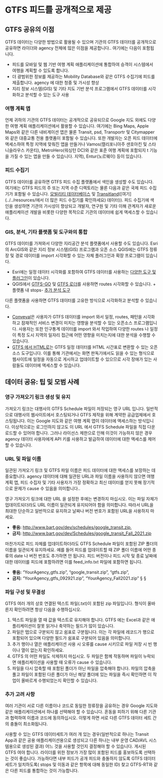 # GTFS 피드를 공개적으로 제공 
 
## GTFS 공유의 이점 
 
 GTFS 데이터는 다양한 방법으로 활용될 수 있으며 기관의 GTFS 데이터를 공개적으로 공유하면 라이더와 agency 전체에 많은 이점을 제공합니다.. 여기에는 다음이 포함됩니다. 
 
 - 피드를 모바일 및 웹 기반 여행 계획 애플리케이션에 통합하여 승객이 시스템에서 여행을 계획할 수 있도록 합니다. 
 - 더 광범위한 정보를 제공하는 Mobility Database와 같은 GTFS 수집기에 피드를 제출합니다. agency 에 대한 청중 및 가시성 향상 
 - 지리 정보 시스템(GIS) 및 기타 지도 기반 분석 프로그램에서 GTFS 데이터를 시각화하고 분석할 수 있는 도구 사용 
 
### 여행 계획 앱 
 
 언제 귀하의 기관의 GTFS 데이터는 공개적으로 공유되므로 Google 지도 외에도 다양한 여행 계획 애플리케이션에서 활용할 수 있습니다. 여기에는 Bing Maps, Apple Maps와 같은 다른 내비게이션 앱은 물론 Transit, psd, Transportr 및 Citymapper와 같은 대중교통 전용 플랫폼이 포함될 수 있습니다. 또한 개발자는 오픈 피드 데이터에 액세스하여 특정 지역에 맞춰진 앱을 만들거나 Vamos(캘리포니아주 샌호아킨 및 스타니슬라우스 카운티), MetroHero(워싱턴 DC)와 같은 표준 여행 계획에 포함되지 t 기능을 가질 수 있는 앱을 만들 수 있습니다. 지역), Entur(노르웨이) 등이 있습니다. 
 
### 피드 수집기 
 
 GTFS 데이터를 공유하면 GTFS 피드 수집 플랫폼에서 색인을 생성할 수도 있습니다. 여기에는 GTFS 피드의 주 또는 지역 수준 디렉토리는 물론 다음과 같은 국제 피드 수집기가 포함될 수 있습니다. [모빌리티 데이터베이스](https://database.mobilitydata.org/) 및 [Transitland](https://www.transit.land/)([여기](../../resources/에서 더 많은 피드 수집기를 확인하세요) 데이터)). 피드 수집기에 색인을 생성하면 기관의 가시성이 향상되고 개발자, 연구원 및 기타 이해 관계자가 새로운 애플리케이션 개발을 비롯한 다양한 목적으로 기관의 데이터에 쉽게 액세스할 수 있습니다. 
 
### GIS, 분석, 기타 플랫폼 및 도구와의 통합 
 
 GTFS 데이터를 가져와서 다양한 지리공간 분석 플랫폼에서 사용할 수도 있습니다. Esri의 ArcGIS와 같은 지리 정보 시스템(GIS) 프로그램과 오픈 소스 QGIS에는 GTFS 정류장 및 경로 데이터를 import 시각화할 수 있는 자체 플러그인과 확장 프로그램이 있습니다. 
 
 - Esri에는 일정 데이터 시각화를 포함하여 GTFS 데이터를 사용하는 [다양한 도구 및 플러그인](https://github.com/Esri/public-transit-tools)이 있습니다. 
 - QGIS에서 [GTFS-GO](https://plugins.qgis.org/plugins/GTFS-GO-master/) 및 [GTFS 로더](https://plugins.qgis.org/plugins/GTFS_Loader/)를 사용하면 routes 시각화할 수 있습니다. + 플랫폼 내 stops- [추가 분석 도구](../../resources/agency-tools) 
 
 다른 플랫폼을 사용하면 GTFS 데이터를 고유한 방식으로 시각화하고 분석할 수 있습니다. 
 
 - [Conveyal](https://conveyal.com/)은 사용자가 GTFS 데이터를 import 와서 일정, routes, 패턴을 시각화하고 잠재적인 서비스 변경이 미치는 영향을 분석할 수 있는 오픈소스 프로그램입니다. 사용자는 또한 인구통계 데이터를 import 와서 작업하여 다양한 routes 나 일정이 특정 도시 지역의 일자리 접근에 어떤 영향을 미치는지에 대한 분석을 수행할 수 있습니다. 
 - [GTFS 에서 HTML로](https://gtfstohtml.com/)는 GTFS 일정 데이터를 HTML 시간표로 변환할 수 있는 오픈소스 도구입니다. 이를 통해 기관에서는 화면 판독기에서도 읽을 수 있는 형식으로 웹사이트에 일정을 자동으로 게시하고 업데이트할 수 있으므로 시각 장애가 있는 사람들도 데이터에 액세스할 수 있습니다. 
 
## 데이터 공유: 팁 및 모범 사례 
 
### 영구 가져오기 링크 생성 및 유지 
 
 가져오기 링크는 대행사의 GTFS Schedule 파일이 저장되는 영구 URL 입니다. 일반적으로 대행사의 웹사이트에서 호스팅되거나 GTFS 제작을 위해 계약한 공급업체에서 호스팅됩니다. 이는 Google 지도와 같은 여행 계획 앱이 데이터에 액세스하는 방식입니다. 이상적으로는 로그인하지 않고도 이 URL 에서 GTFS Schedule 파일을 직접 다운로드할 수 있어야 합니다. 그러나 라이선스 제한으로 인해 이것이 가능하지 않은 경우 agency 데이터 사용자에게 API 키를 사용하고 발급하여 데이터에 대한 액세스를 제어할 수 있습니다. 
 
### URL 및 파일 이름 
 
 일관된 가져오기 링크 및 GTFS 파일 이름은 피드 데이터에 대한 액세스를 보장하는 데 중요합니다. agency 데이터에 대해 일관된 URL과 파일 이름을 사용하지 않으면 여행 계획 앱, 피드 수집자 및 기타 사용자가 가장 정확하고 최신 데이터를 얻지 못해 장기적으로 문제가 cause 수 있음을 의미합니다.. 
 
 영구 가져오기 링크에 대한 URL 을 설정한 후에는 변경하지 마십시오. 이는 파일 자체가 업데이트되더라도 URL 이름이 일관되게 유지되어야 함을 의미합니다. 따라서 URL을 최대한 단순하고 일반적으로 유지하고 날짜나 버전 번호가 포함된 URL을 사용하지 마세요. 
 
 - **좋음:** http://www.bart.gov/dev/schedules/google_transit.zip, 
 - **금지:** http://www.bart.gov/dev/Schedules/google_transit_Fall_2021.zip 
 
 마찬가지로 피드 자체를 업데이트하더라도 GTFS Schedule 파일이 포함된 ZIP 폴더의 이름을 일관되게 유지하세요. 예를 들어 피드를 업데이트할 때 ZIP 폴더 이름에 어떤 종류의 date 나 버전 번호도 추가하면 안 됩니다. 피드 버전이나 피드 시작 및 종료 날짜에 대한 데이터를 피드에 포함하려면 이를 feed_info.txt 파일에 포함하면 됩니다. 
 
 - **좋음:** “YourAgency_gtfs.zip”, “google_transit.zip”, “gtfs.zip”, 
 - **금지:** “YourAgency_gtfs_092921.zip”, “YourAgency_Fall2021.zip” § § 
 
### 파일 구성 및 무결성 
 
 GTFS 여러 개의 상호 연결된 텍스트 파일(.txt)이 포함된 zip 파일입니다. 형식이 올바른지 확인하려면 항상 다음을 수행하십시오. 
 
 1. 텍스트 파일을 열 때 값을 텍스트로 유지해야 합니다. GTFS 에는 Excel과 같은 애플리케이션이 잘못 읽거나 축약하는 필드가 많이 있습니다. 
 2. 파일은 탭으로 구분되지 않고 쉼표로 구분됩니다. 이는 각 파일에 레코드가 행으로 포함되어 있으며 다양한 필드가 쉼표로 구분되어 있음을 의미합니다. 
 3. 추가 행이나 열은 애플리케이션 사용 시 오류를 cause 시키므로 파일 저장 시 빈 행이나 열이 없는지 확인하세요. 
 4. GTFS 의 어떤 파일도 삭제하지 마십시오. 두 파일은 함께 작동하며 파일이 누락되면 애플리케이션을 사용할 때 오류가 cause 수 있습니다. 
 5. 파일을 다시 압축할 때 포함된 폴더가 아닌 파일을 압축해야 합니다. 파일의 압축을 풀고 파일이 포함된 다른 폴더가 아닌 해당 폴더에 있는 파일을 즉시 확인하면 이 작업이 올바르게 수행되었는지 확인할 수 있습니다. 
 
 
### 추가 고려 사항 
 
 여러 기관이 서로 다른 이름이나 코드로 동일한 정류장을 공유하는 경우 Google 지도와 같은 애플리케이션에서 하나를 선택해야 할 수 있습니다. 혼동을 피하기 위해 다른 기관과 협력하여 이름과 코드에 동의하십시오. 이렇게 하면 서로 다른 GTFS 데이터 세트 간의 충돌이 최소화됩니다. 
 
 사용할 수 있는 GTFS 데이터세트가 여러 개 있는 경우(일반적으로 하나는 Transit App과 같은 공용 애플리케이션용으로 생성되고 다른 하나는 내부 운영 CAD/AVL 시스템용으로 생성된 결과) 어느 것을 사용할 것인지 결정해야 할 수 있습니다. 게시된 GTFS 여야 합니다. 라이더를 위한 정보가 가장 많이 포함된 피드를 홍보하도록 선택하는 것이 좋습니다. 가능하다면 내부 피드가 공개 피드와 충돌하지 않도록 GTFS 데이터세트가 일치하도록( stops 및 이동과 같은 항목에 대해 동일한 ID) 찾고 GTFS-RT와 같은 다른 피드를 통합하는 것이 가능합니다. 
 

